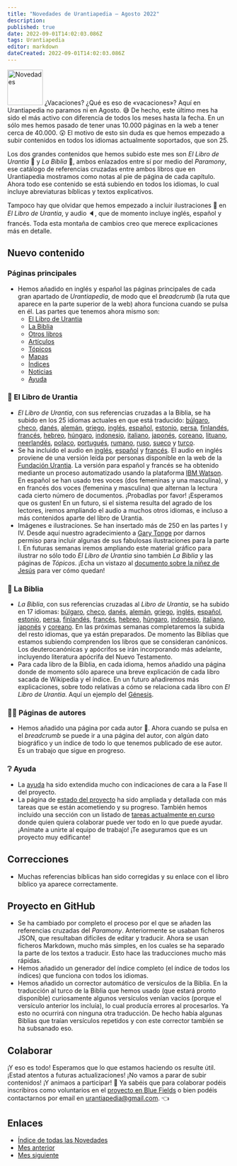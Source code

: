 ```yaml
---
title: "Novedades de Urantiapedia — Agosto 2022"
description: 
published: true
date: 2022-09-01T14:02:03.086Z
tags: Urantiapedia
editor: markdown
dateCreated: 2022-09-01T14:02:03.086Z
---
```


<img src="/_assets/svg/icon-news.svg" alt="Novedades" style="width: 80px;"> ¿Vacaciones? ¿Qué es eso de «vacaciones»? Aquí en Urantiapedia no paramos ni en Agosto. :sweat_smile: De hecho, este último mes ha sido el más activo con diferencia de todos los meses hasta la fecha. En un sólo mes hemos pasado de tener unas 10.000 páginas en la web a tener cerca de 40.000. :astonished: El motivo de esto sin duda es que hemos empezado a subir contenidos en todos los idiomas actualmente soportados, que son 25.

Los dos grandes contenidos que hemos subido este mes son *El Libro de Urantia* :blue_book: y *La Biblia* :closed_book:, ambos enlazados entre sí por medio del *Paramony*, ese catálogo de referencias cruzadas entre ambos libros que en Urantiapedia mostramos como notas al pie de página de cada capítulo. Ahora todo ese contenido se está subiendo en todos los idiomas, lo cual incluye abreviaturas bíblicas y textos explicativos.

Tampoco hay que olvidar que hemos empezado a incluir ilustraciones :sunrise_over_mountains: en *El Libro de Urantia*, y audio :speaker:, que de momento incluye inglés, español y francés. Toda esta montaña de cambios creo que merece explicaciones más en detalle.

## Nuevo contenido


### Páginas principales

- Hemos añadido en inglés y español las páginas principales de cada gran apartado de *Urantiapedia*, de modo que el *breadcrumb* (la ruta que aparece en la parte superior de la web) ahora funciona cuando se pulsa en él. Las partes que tenemos ahora mismo son:
  - [El Libro de Urantia](/es/The_Urantia_Book)
  - [La Biblia](/es/Bible)
  - [Otros libros](/es/book)
  - [Artículos](/es/article)
  - [Tópicos](/es/topic)
  - [Mapas](/es/map)
  - [Índices](/es/index)
  - [Noticias](/es/news)
  - [Ayuda](/es/help)

### :blue_book: El Libro de Urantia

- *El Libro de Urantia*, con sus referencias cruzadas a la Biblia, se ha subido en los 25 idiomas actuales en que está traducido: [búlgaro](/bg/The_Urantia_Book), [checo](/cs/The_Urantia_Book), [danés](/da/The_Urantia_Book), [alemán](/de/The_Urantia_Book), [griego](/el/The_Urantia_Book), [inglés](/en/The_Urantia_Book), [español](/es/The_Urantia_Book), [estonio](/et/The_Urantia_Book), [persa](/fa/The_Urantia_Book), [finlandés](/fi/The_Urantia_Book), [francés](/fr/The_Urantia_Book), [hebreo](/he/The_Urantia_Book), [húngaro](/hu/The_Urantia_Book), [indonesio](/id/The_Urantia_Book), [italiano](/bg/The_Urantia_Book), [japonés](/ja/The_Urantia_Book), [coreano](/ko/The_Urantia_Book), [lituano](/lt/The_Urantia_Book), [neerlandés](/nl/The_Urantia_Book), [polaco](/pl/The_Urantia_Book), [portugués](/pt/The_Urantia_Book), [rumano](/ro/The_Urantia_Book), [ruso](/ru/The_Urantia_Book), [sueco](/sv/The_Urantia_Book) y [turco](/tr/The_Urantia_Book).
- Se ha incluido el audio en [inglés](/en/The_Urantia_Book/0), [español](/es/The_Urantia_Book/0) y [francés](/fr/The_Urantia_Book/0). El audio en inglés proviene de una versión leída por personas disponible en la web de la [Fundación Urantia](https://www.urantia.org/urantia-book/listen-urantia-book). La versión para español y francés se ha obtenido mediante un proceso automatizado usando la plataforma [IBM Watson](https://www.ibm.com/es-es/cloud/watson-speech-to-text). En español se han usado tres voces (dos femeninas y una masculina), y en francés dos voces (femenina y masculina) que alternan la lectura cada cierto número de documentos. ¡Probadlas por favor! ¡Esperamos que os gusten! En un futuro, si el sistema resulta del agrado de los lectores, iremos ampliando el audio a muchos otros idiomas, e incluso a más contenidos aparte del libro de Urantia.
- Imágenes e ilustraciones. Se han insertado más de 250 en las partes I y IV. Desde aquí nuestro agradecimiento a [Gary Tonge](https://visionafar.com/) por darnos permiso para incluir algunas de sus fabulosas ilustraciones para la parte I. En futuras semanas iremos ampliando este material gráfico para ilustrar no sólo todo *El Libro de Urantia* sino también *La Biblia* y las páginas de *Tópicos*. ¡Echa un vistazo al [documento sobre la niñez de Jesús](/es/The_Urantia_Book/123) para ver cómo quedan!

### :closed_book: La Biblia

- *La Biblia*, con sus referencias cruzadas al *Libro de Urantia*, se ha subido en 17 idiomas: [búlgaro](/bg/index/bible), [checo](/cs/index/bible), [danés](/da/index/bible), [alemán](/de/index/bible), [griego](/el/index/bible), [inglés](/en/index/bible), [español](/es/index/bible), [estonio](/et/index/bible), [persa](/fa/index/bible), [finlandés](/fi/index/bible), [francés](/fr/index/bible), [hebreo](/he/index/bible), [húngaro](/hu/index/bible), [indonesio](/id/index/bible), [italiano](/bg/index/bible), [japonés](/ja/index/bible) y [coreano](/ko/index/bible). En las próximas semanas completaremos la subida del resto idiomas, que ya están preparados. De momento las Biblias que estamos subiendo comprenden los libros que se consideran canónicos. Los deuterocanónicas y apócrifos se irán incorporando más adelante, incluyendo literatura apócrifa del Nuevo Testamento.
- Para cada libro de la Biblia, en cada idioma, hemos añadido una página donde de momento sólo aparece una breve explicación de cada libro sacada de Wikipedia y el índice. En un futuro añadiremos más explicaciones, sobre todo relativas a cómo se relaciona cada libro con *El Libro de Urantia*. Aquí un ejemplo del [Génesis](/es/Bible/Genesis).

### :woman_technologist: Páginas de autores

- Hemos añadido una página por cada autor :older_man:. Ahora cuando se pulsa en el *breadcrumb* se puede ir a una página del autor, con algún dato biográfico y un índice de todo lo que tenemos publicado de ese autor. Es un trabajo que sigue en progreso.

### :grey_question: Ayuda

- La [ayuda](/es/help) ha sido extendida mucho con indicaciones de cara a la Fase II del proyecto.
- La página de [estado del proyecto](/es/help/status) ha sido ampliada y detallada con más tareas que se están acometiendo y su progreso. También hemos incluido una sección con un listado de [tareas actualmente en curso](/es/help/status#tareas-planificadas) donde quien quiera colaborar puede ver todo en lo que puede ayudar. ¡Anímate a unirte al equipo de trabajo! ¡Te aseguramos que es un proyecto muy edificante!

## Correcciones

- Muchas referencias bíblicas han sido corregidas y su enlace con el libro bíblico ya aparece correctamente.

## Proyecto en GitHub

- Se ha cambiado por completo el proceso por el que se añaden las referencias cruzadas del *Paramony*. Anteriormente se usaban ficheros JSON, que resultaban difíciles de editar y traducir. Ahora se usan ficheros Markdown, mucho más simples, en los cuales se ha separado la parte de los textos a traducir. Esto hace las traducciones mucho más rápidas.
- Hemos añadido un generador del índice completo (el índice de todos los índices) que funciona con todos los idiomas.
- Hemos añadido un corrector automático de versículos de la Biblia. En la traducción al turco de la Biblia que hemos usado (que estará pronto disponible) curiosamente algunos versículos venían vacíos (porque el versículo anterior los incluía), lo cual producía errores al procesarlos. Ya esto no ocurrirá con ninguna otra traducción. De hecho había algunas Biblias que traían versículos repetidos y con este corrector también se ha subsanado eso.

## Colaborar

¡Y eso es todo! Esperamos que lo que estamos haciendo os resulte útil. ¡Estad atentos a futuras actualizaciones! ¡No vamos a parar de subir contenidos! ¡Y animaos a participar! :blue_heart: Ya sabéis que para colaborar podéis inscribiros como voluntarios en el [proyecto en Blue Fields](https://blue-fields.netlify.app/projects/292396532506821125) o bien podéis contactarnos por email en urantiapedia@gmail.com. :point_left:

## Enlaces

- [Índice de todas las Novedades](/es/news)
- [Mes anterior](/es/news/2022/07)
- [Mes siguiente](/es/news/2022/09)